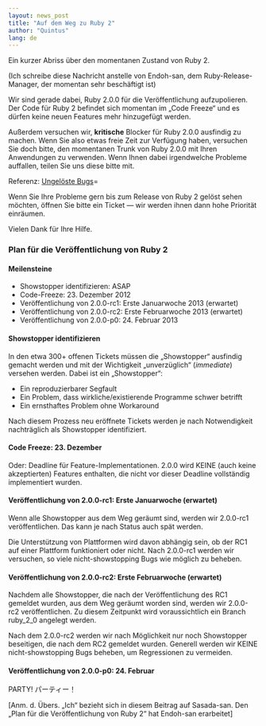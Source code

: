 ```yaml
---
layout: news_post
title: "Auf dem Weg zu Ruby 2"
author: "Quintus"
lang: de
---
```


Ein kurzer Abriss über den momentanen Zustand von Ruby 2.

(Ich schreibe diese Nachricht anstelle von Endoh-san, dem
Ruby-Release-Manager, der momentan sehr beschäftigt ist)

Wir sind gerade dabei, Ruby 2.0.0 für die Veröffentlichung
aufzupolieren. Der Code für Ruby 2 befindet sich momentan im „Code
Freeze“ und es dürfen keine neuen Features mehr hinzugefügt werden.

Außerdem versuchen wir, **kritische** Blocker für Ruby 2.0.0 ausfindig
zu machen. Wenn Sie also etwas freie Zeit zur Verfügung haben, versuchen
Sie doch bitte, den momentanen Trunk von Ruby 2.0.0 mit Ihren
Anwendungen zu verwenden. Wenn Ihnen dabei irgendwelche Probleme
auffallen, teilen Sie uns diese bitte mit.

Referenz: [Ungelöste Bugs][1]=

Wenn Sie Ihre Probleme gern bis zum Release von Ruby 2 gelöst sehen
möchten, öffnen Sie bitte ein Ticket — wir werden ihnen dann hohe
Priorität einräumen.

Vielen Dank für Ihre Hilfe.

### Plan für die Veröffentlichung von Ruby 2

#### Meilensteine

* Showstopper identifizieren: ASAP
* Code-Freeze: 23. Dezember 2012
* Veröffentlichung von 2.0.0-rc1: Erste Januarwoche 2013 (erwartet)
* Veröffentlichung von 2.0.0-rc2: Erste Februarwoche 2013 (erwartet)
* Veröffentlichung von 2.0.0-p0: 24. Februar 2013

#### Showstopper identifizieren

In den etwa 300+ offenen Tickets müssen die „Showstopper“ ausfindig
gemacht werden und mit der Wichtigkeit „unverzüglich“ (*immediate*)
versehen werden. Dabei ist ein „Showstopper“:

* Ein reproduzierbarer Segfault
* Ein Problem, dass wirkliche/existierende Programme schwer betrifft
* Ein ernsthaftes Problem ohne Workaround

Nach diesem Prozess neu eröffnete Tickets werden je nach Notwendigkeit
nachträglich als Showstopper identifiziert.

#### Code Freeze: 23. Dezember

Oder: Deadline für Feature-Implementationen. 2.0.0 wird KEINE (auch
keine akzeptierten) Features enthalten, die nicht vor dieser Deadline
vollständig implementiert wurden.

#### Veröffentlichung von 2.0.0-rc1: Erste Januarwoche (erwartet)

Wenn alle Showstopper aus dem Weg geräumt sind, werden wir 2.0.0-rc1
veröffentlichen. Das kann je nach Status auch spät werden.

Die Unterstützung von Plattformen wird davon abhängig sein, ob der RC1
auf einer Plattform funktioniert oder nicht. Nach 2.0.0-rc1 werden wir
versuchen, so viele nicht-showstopping Bugs wie möglich zu beheben.

#### Veröffentlichung von 2.0.0-rc2: Erste Februarwoche (erwartet)

Nachdem alle Showstopper, die nach der Veröffentlichung des RC1 gemeldet
wurden, aus dem Weg geräumt worden sind, werden wir 2.0.0-rc2
veröffentlichen. Zu diesem Zeitpunkt wird voraussichtlich ein Branch
ruby\_2\_0 angelegt werden.

Nach dem 2.0.0-rc2 werden wir nach Möglichkeit nur noch Showstopper
beseitigen, die nach dem RC2 gemeldet wurden. Generell werden wir KEINE
nicht-showstopping Bugs beheben, um Regressionen zu vermeiden.

#### Veröffentlichung von 2.0.0-p0: 24. Februar

PARTY! パーティー！

\[Anm. d. Übers. „Ich“ bezieht sich in diesem Beitrag auf Sasada-san.
Den „Plan für die Veröffentlichung von Ruby 2“ hat Endoh-san
erarbeitet\]



[1]: https://bugs.ruby-lang.org/projects/ruby-trunk/issues?set_filter=1&amp;f%5B%5D=status_id&amp;op%5Bstatus_id%5D=o&amp;f%5B%5D=tracker_id&amp;op%5Btracker_id%5D=%3D&amp;v%5Btracker_id%5D%5B%5D=1&amp;f%5B%5D=&amp;c%5B%5D=tracker&amp;c%5B%5D=status&amp;c%5B%5D=priority&amp;c%5B%5D=subject&amp;c%5B%5D=assigned_to&amp;c%5B%5D=updated_on&amp;group_by
